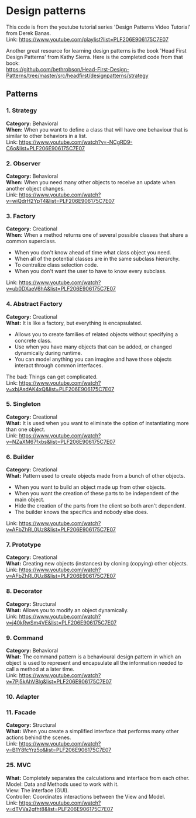 # Design patterns

This code is from the youtube tutorial series 'Design Patterns Video Tutorial' from Derek Banas.  
Link: https://www.youtube.com/playlist?list=PLF206E906175C7E07

Another great resource for learning design patterns is the book 'Head First Design Patterns' from Kathy Sierra.
Here is the completed code from that book:  
https://github.com/bethrobson/Head-First-Design-Patterns/tree/master/src/headfirst/designpatterns/strategy

## Patterns

### 1. Strategy
**Category:** Behavioral  
**When:** When you want to define a class that will have one behaviour that is similar to other behaviors in a list.  
Link: https://www.youtube.com/watch?v=-NCgRD9-C6o&list=PLF206E906175C7E07

### 2. Observer
**Category:** Behavioral  
**When:** When you need many other objects to receive an update when another object changes.  
Link: https://www.youtube.com/watch?v=wiQdrH2YpT4&list=PLF206E906175C7E07

### 3. Factory
**Category:** Creational  
**When:** When a method returns one of several possible classes that share a common superclass.  
- When you don't know ahead of time what class object you need.
- When all of the potential classes are in the same subclass hierarchy.
- To centralize class selection code.
- When you don't want the user to have to know every subclass.

Link: https://www.youtube.com/watch?v=ub0DXaeV6hA&list=PLF206E906175C7E07

### 4. Abstract Factory
**Category:** Creational  
**What:** It is like a factory, but everything is encapsulated.  
- Allows you to create families of related objects without specifying a concrete class.
- Use when you have many objects that can be added, or changed dynamically during runtime.
- You can model anything you can imagine and have those objects interact through common interfaces.

The bad: Things can get complicated.  
Link: https://www.youtube.com/watch?v=xbjAsdAK4xQ&list=PLF206E906175C7E07

### 5. Singleton
**Category:** Creational  
**What:** It is used when you want to eliminate the option of instantiating more than one object.  
Link: https://www.youtube.com/watch?v=NZaXM67fxbs&list=PLF206E906175C7E07

### 6. Builder
**Category:** Creational  
**What:** Pattern used to create objects made from a bunch of other objects.
- When you want to build an object made up from other objects.
- When you want the creation of these parts to be independent of the main object.
- Hide the creation of the parts from the client so both aren't dependent.
- The builder knows the specifics and nobody else does.  

Link: https://www.youtube.com/watch?v=AFbZhRL0Uz8&list=PLF206E906175C7E07

### 7. Prototype
**Category:** Creational  
**What:** Creating new objects (instances) by cloning (copying) other objects.  
Link: https://www.youtube.com/watch?v=AFbZhRL0Uz8&list=PLF206E906175C7E07

### 8. Decorator
**Category:** Structural  
**What:** Allows you to modify an object dynamically.  
Link: https://www.youtube.com/watch?v=j40kRwSm4VE&list=PLF206E906175C7E07

### 9. Command
**Category:** Behavioral  
**What:** The command pattern is a behavioural design pattern in which an object is used to represent and encapsulate all the information needed to call a method at a later time.  
Link: https://www.youtube.com/watch?v=7Pj5kAhVBlg&list=PLF206E906175C7E07

### 10. Adapter

### 11. Facade
**Category:** Structural  
**What:** When you create a simplified interface that performs many other actions behind the scenes.  
Link: https://www.youtube.com/watch?v=B1Y8fcYrz5o&list=PLF206E906175C7E07



### 25. MVC
**What:** Completely separates the calculations and interface from each other.  
Model: Data and Methods used to work with it.  
View: The interface (GUI).  
Controller: Coordinates interactions between the View and Model.  
Link: https://www.youtube.com/watch?v=dTVVa2gfht8&list=PLF206E906175C7E07